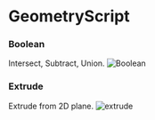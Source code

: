 # GeometryScript

### Boolean
Intersect, Subtract, Union.
![Boolean](https://github.com/TimChen1383/GeometryScript/assets/37008451/6123231e-a518-4643-bda8-ec440cdc544e)

### Extrude
Extrude from 2D plane.
![extrude](https://github.com/TimChen1383/GeometryScript/assets/37008451/c84e650e-fa0b-40be-a07e-f6494f4918fc)


